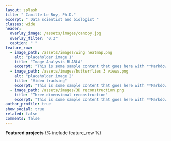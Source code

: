 ```yaml
---
layout: splash
title: " Camille Le Roy, Ph.D."
excerpt: " Data scientist and biologist "
classes: wide
header:
  overlay_image: /assets/images/canopy.jpg
  overlay_filter: "0.3"
  caption: " "
feature_row:
  - image_path: /assets/images/wing heatmap.png
    alt: "placeholder image 1"
    title: "Image Analysis BLABLA"
    excerpt: "This is some sample content that goes here with **Markdown** formatting."
  - image_path: /assets/images/butterflies 3 views.png
    alt: "placeholder image 2"
    title: "Video tracking"
    excerpt: "This is some sample content that goes here with **Markdown** formatting."
  - image_path: /assets/images/3D reconstruction.png
    title: "Three-dimensional reconstruction"
    excerpt: "This is some sample content that goes here with **Markdown** formatting."
author_profile: true
show_social: true
related: false
comments: false
---
```

**Featured projects**
{% include feature_row %}


